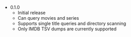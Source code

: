 * 0.1.0
  - Initial release
  - Can query movies and series
  - Supports single title queries and directory scanning
  - Only IMDB TSV dumps are currently supported
